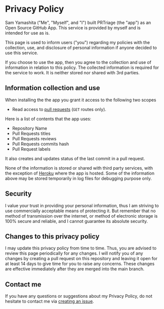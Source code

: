 # Privacy Policy

Sam Yamashita ("Me", "Myself", and "I") built PRTriage (the "app") as an Open Source GitHub App. This service is provided by myself and is intended for use as is.

This page is used to inform users ("you") regarding my policies with the collection, use, and disclosure of personal information if anyone decided to use this service.

If you choose to use the app, then you agree to the collection and use of information in relation to this policy. The collected information is required for the service to work. It is neither stored nor shared with 3rd parties.

## Information collection and use

When installing the the app you grant it access to the following two scopes

- Read access to [pull requests](https://developer.github.com/v3/apps/permissions/#permission-on-statuses) (`GET` routes only).

Here is a list of contents that the app uses:

- Repository Name
- Pull Requests titles
- Pull Requests reviews
- Pull Requests commits hash
- Pull Request labels

It also creates and updates status of the last commit in a pull request.

None of the information is stored or shared with third party services, with the exception of [Heroku](https://heroku.com) where the app is hosted. Some of the information above may be stored temporarily in log files for debugging purpose only.

## Security

I value your trust in providing your personal information, thus I am striving to use commercially acceptable means of protecting it. But remember that no method of transmission over the internet, or method of electronic storage is 100% secure and reliable, and I cannot guarantee its absolute security.

## Changes to this privacy policy

I may update this privacy policy from time to time. Thus, you are advised to review this page periodically for any changes. I will notify you of any changes by creating a pull request on this repository and leaving it open for at least 14 days to give time for you to raise any concerns. These changes are effective immediately after they are merged into the main branch.

## Contact me

If you have any questions or suggestions about my Privacy Policy, do not hesitate to contact me via [creating an issue](https://github.com/pr-triage/policies/issues/new?labels=privacy).
